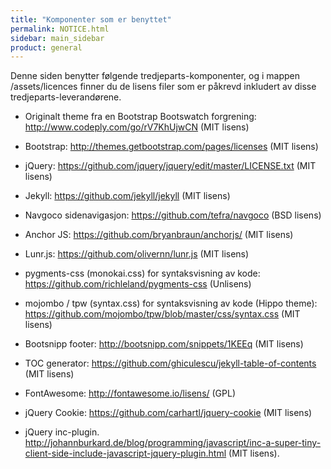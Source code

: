 ```yaml
---
title: "Komponenter som er benyttet"
permalink: NOTICE.html
sidebar: main_sidebar
product: general
---
```


Denne siden benytter følgende tredjeparts-komponenter, og i mappen /assets/licences finner du de lisens filer som er påkrevd inkludert av disse tredjeparts-leverandørene.


* Originalt theme fra en Bootstrap Bootswatch forgrening: <http://www.codeply.com/go/rV7KhUjwCN> (MIT lisens)

* Bootstrap: <http://themes.getbootstrap.com/pages/licenses> (MIT lisens)

* jQuery: <https://github.com/jquery/jquery/edit/master/LICENSE.txt> (MIT lisens)

* Jekyll: <https://github.com/jekyll/jekyll> (MIT lisens)

* Navgoco sidenavigasjon: <https://github.com/tefra/navgoco> (BSD lisens)

* Anchor JS: <https://github.com/bryanbraun/anchorjs/> (MIT lisens)

* Lunr.js: <https://github.com/olivernn/lunr.js> (MIT lisens)

* pygments-css (monokai.css) for syntaksvisning av kode: <https://github.com/richleland/pygments-css> (Unlisens)

* mojombo / tpw (syntax.css) for syntaksvisning av kode (Hippo theme): <https://github.com/mojombo/tpw/blob/master/css/syntax.css> (MIT lisens)

* Bootsnipp footer: <http://bootsnipp.com/snippets/1KEEq> (MIT lisens)

* TOC generator: <https://github.com/ghiculescu/jekyll-table-of-contents> (MIT lisens)

* FontAwesome: <http://fontawesome.io/lisens/> (GPL)

* jQuery Cookie: <https://github.com/carhartl/jquery-cookie> (MIT lisens)

* jQuery inc-plugin. <http://johannburkard.de/blog/programming/javascript/inc-a-super-tiny-client-side-include-javascript-jquery-plugin.html> (MIT lisens).
